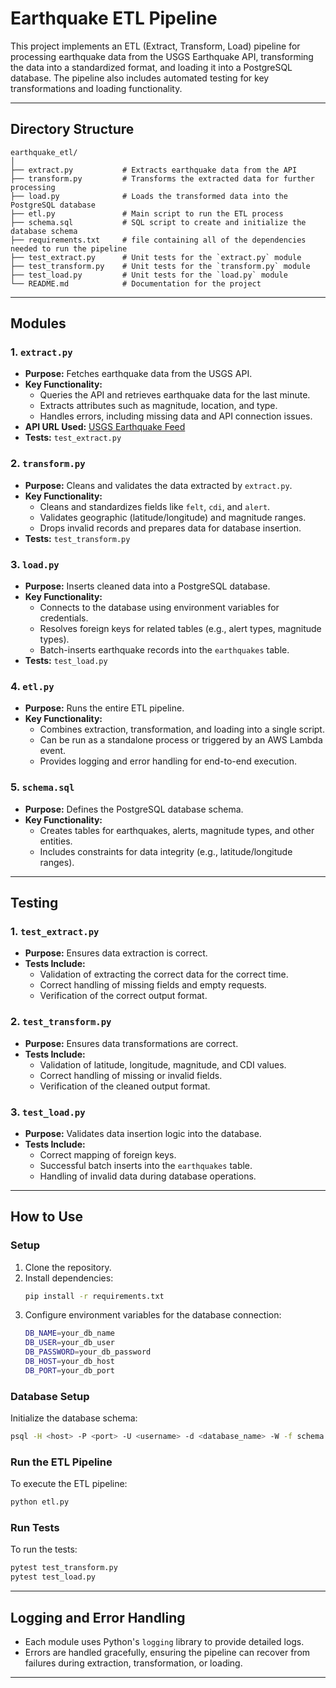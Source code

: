 # Earthquake ETL Pipeline

This project implements an ETL (Extract, Transform, Load) pipeline for processing earthquake data from the USGS Earthquake API, transforming the data into a standardized format, and loading it into a PostgreSQL database. The pipeline also includes automated testing for key transformations and loading functionality.

---

## Directory Structure

```
earthquake_etl/
│
├── extract.py           # Extracts earthquake data from the API
├── transform.py         # Transforms the extracted data for further processing
├── load.py              # Loads the transformed data into the PostgreSQL database
├── etl.py               # Main script to run the ETL process
├── schema.sql           # SQL script to create and initialize the database schema
├── requirements.txt     # file containing all of the dependencies needed to run the pipeline
├── test_extract.py      # Unit tests for the `extract.py` module
├── test_transform.py    # Unit tests for the `transform.py` module
├── test_load.py         # Unit tests for the `load.py` module
└── README.md            # Documentation for the project
```

---

## Modules

### **1. `extract.py`**
- **Purpose:** Fetches earthquake data from the USGS API.
- **Key Functionality:**
  - Queries the API and retrieves earthquake data for the last minute.
  - Extracts attributes such as magnitude, location, and type.
  - Handles errors, including missing data and API connection issues.
- **API URL Used:** [USGS Earthquake Feed](https://earthquake.usgs.gov/earthquakes/feed/v1.0/summary/all_hour.geojson)
- **Tests:** `test_extract.py`

### **2. `transform.py`**
- **Purpose:** Cleans and validates the data extracted by `extract.py`.
- **Key Functionality:**
  - Cleans and standardizes fields like `felt`, `cdi`, and `alert`.
  - Validates geographic (latitude/longitude) and magnitude ranges.
  - Drops invalid records and prepares data for database insertion.
- **Tests:** `test_transform.py`

### **3. `load.py`**
- **Purpose:** Inserts cleaned data into a PostgreSQL database.
- **Key Functionality:**
  - Connects to the database using environment variables for credentials.
  - Resolves foreign keys for related tables (e.g., alert types, magnitude types).
  - Batch-inserts earthquake records into the `earthquakes` table.
- **Tests:** `test_load.py`

### **4. `etl.py`**
- **Purpose:** Runs the entire ETL pipeline.
- **Key Functionality:**
  - Combines extraction, transformation, and loading into a single script.
  - Can be run as a standalone process or triggered by an AWS Lambda event.
  - Provides logging and error handling for end-to-end execution.

### **5. `schema.sql`**
- **Purpose:** Defines the PostgreSQL database schema.
- **Key Functionality:**
  - Creates tables for earthquakes, alerts, magnitude types, and other entities.
  - Includes constraints for data integrity (e.g., latitude/longitude ranges).

---

## Testing

### **1. `test_extract.py`**
- **Purpose:** Ensures data extraction is correct.
- **Tests Include:**
  - Validation of extracting the correct data for the correct time.
  - Correct handling of missing fields and empty requests.
  - Verification of the correct output format.

### **2. `test_transform.py`**
- **Purpose:** Ensures data transformations are correct.
- **Tests Include:**
  - Validation of latitude, longitude, magnitude, and CDI values.
  - Correct handling of missing or invalid fields.
  - Verification of the cleaned output format.

### **3. `test_load.py`**
- **Purpose:** Validates data insertion logic into the database.
- **Tests Include:**
  - Correct mapping of foreign keys.
  - Successful batch inserts into the `earthquakes` table.
  - Handling of invalid data during database operations.

---

## How to Use

### **Setup**
1. Clone the repository.
2. Install dependencies:
   ```bash
   pip install -r requirements.txt
   ```
3. Configure environment variables for the database connection:
   ```bash
   DB_NAME=your_db_name
   DB_USER=your_db_user
   DB_PASSWORD=your_db_password
   DB_HOST=your_db_host
   DB_PORT=your_db_port
   ```

### **Database Setup**
Initialize the database schema:
```bash
psql -H <host> -P <port> -U <username> -d <database_name> -W -f schema.sql
```

### **Run the ETL Pipeline**
To execute the ETL pipeline:
```bash
python etl.py
```

### **Run Tests**
To run the tests:
```bash
pytest test_transform.py
pytest test_load.py
```

---

## Logging and Error Handling

- Each module uses Python's `logging` library to provide detailed logs.
- Errors are handled gracefully, ensuring the pipeline can recover from failures during extraction, transformation, or loading.

---
